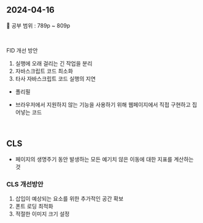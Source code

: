 ## 2024-04-16

📖 공부 범위 : 789p ~ 809p

<br/>

FID 개선 방안

1. 실행에 오래 걸리는 긴 작업을 분리
2. 자바스크립트 코드 최소화
3. 타사 자바스크립트 코드 실행의 지연

- 폴리필

* 브라우저에서 지원하지 않는 기능을 사용하기 위해 웹페이지에서 직접 구현하고 집어넣는 코드

<br/>

## CLS

- 페이지의 생명주기 동안 발생하는 모든 예기치 않은 이동에 대한 지표를 계산하는 것

### CLS 개선방안

1. 삽입이 예상되는 요소를 위한 추가적인 공간 확보
2. 폰트 로딩 최적화
3. 적절한 이미지 크기 설정

